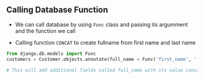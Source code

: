 ## Calling Database Function

- We can call database by using `Func` class and passing its argumment and the function we call

- Calling function `CONCAT` to create fullname from first name and last name

```python
from django.db.models import Func
customers = Customer.objects.annotate(full_name = Func('first_name', ' ', 'last_anme', function = 'CONCAT'))

# This will add additional fields called full_name with its value concatination of first_name and last_name
```